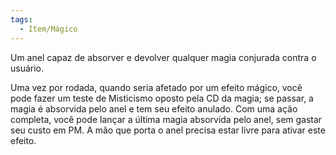 ```yaml
---
tags:
  - Item/Mágico
---
```

Um anel capaz de absorver e devolver qualquer magia conjurada contra o usuário.

Uma vez por rodada, quando seria afetado por um efeito mágico, você pode fazer um teste de Misticismo oposto pela CD da magia; se passar, a magia é absorvida pelo anel e tem seu efeito anulado. Com uma ação completa, você pode lançar a última magia absorvida pelo anel, sem gastar seu custo em PM. A mão que porta o anel precisa estar livre para ativar este efeito.
